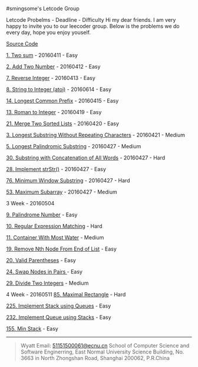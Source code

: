 #smingsome's Letcode Group

Letcode Probelms  - Deadline - Difficulty
Hi my dear friends. I am very happy to invite you to our leecoder group. Below is the problems we do every day, hope you enjoy youself.

[Source Code](https://github.com/wuinyu/JavaStudy/blob/master/src/main/java/com/smilingsome/leetcode/MySolution.java) 

[1. Two sum](https://leetcode.com/problems/two-sum/) - 20160411 - Easy

[2. Add Two Number](https://leetcode.com/problems/add-two-numbers/) -   20160412 - Easy

[7. Reverse Integer](https://leetcode.com/problems/reverse-integer/) - 20160413 - Easy

[8. String to Integer (atoi)](https://leetcode.com/problems/string-to-integer-atoi/) - 20160614 - Easy

[14. Longest Common Prefix](https://leetcode.com/problems/longest-common-prefix/) - 20160415 - Easy

[13. Roman to Integer](https://leetcode.com/problems/roman-to-integer/) - 20160419 - Easy

[21. Merge Two Sorted Lists](https://leetcode.com/problems/merge-two-sorted-lists/) - 20160420 - Easy

[3. Longest Substring Without Repeating Characters](https://leetcode.com/problems/longest-substring-without-repeating-characters/) - 20160421 - Medium

[5. Longest Palindromic Substring](https://leetcode.com/problems/longest-palindromic-substring/) - 20160427 - Medium

[30. Substring with Concatenation of All Words](https://leetcode.com/problems/substring-with-concatenation-of-all-words/) - 20160427 - Hard

[28. Implement strStr()](https://leetcode.com/problems/implement-strstr/) - 20160427 - Easy

[76. Minimum Window Substring](https://leetcode.com/problems/minimum-window-substring/) - 20160427 - Hard

[53. Maximum Subarray](https://leetcode.com/problems/maximum-subarray/) - 20160427 - Medium

3 Week - 20160504

[9. Palindrome Number](https://leetcode.com/problems/palindrome-number/) - Easy

[10. Regular Expression Matching](https://leetcode.com/problems/regular-expression-matching/) - Hard

[11. Container With Most Water](https://leetcode.com/problems/container-with-most-water/) - Medium

[19. Remove Nth Node From End of List](https://leetcode.com/problems/remove-nth-node-from-end-of-list/) - Easy

[20. Valid Parentheses](https://leetcode.com/problems/valid-parentheses/) - Easy

[24. Swap Nodes in Pairs ](https://leetcode.com/problems/swap-nodes-in-pairs/) - Easy

[29. Divide Two Integers](https://leetcode.com/problems/divide-two-integers/) - Medium

4 Week - 20160511
[85. Maximal Rectangle](https://leetcode.com/problems/maximal-rectangle/) - Hard

[225. Implement Stack using Queues](https://leetcode.com/problems/implement-stack-using-queues/) - Easy

[232. Implement Queue using Stacks](https://leetcode.com/problems/implement-queue-using-stacks/) - Easy

[155. Min Stack](https://leetcode.com/problems/min-stack/) - Easy


---
>Wyatt
Email: 51151500061@ecnu.cn
School of Computer Science and Software Enginerring, East Normal University
Science Building, No. 3663 in North Zhongshan Road, Shanghai 200062, P.R.China
